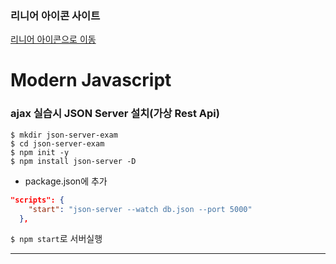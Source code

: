 

### 리니어 아이콘 사이트
[리니어 아이콘으로 이동](https://linearicons.com/free)

# Modern Javascript

### ajax 실습시 JSON Server 설치(가상 Rest Api)
```shell script
$ mkdir json-server-exam
$ cd json-server-exam
$ npm init -y
$ npm install json-server -D
```

- package.json에 추가
```json
"scripts": {
    "start": "json-server --watch db.json --port 5000"    
  },
```
`$ npm start`로 서버실행

---

